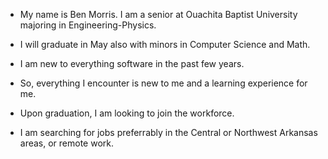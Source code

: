 - My name is Ben Morris. I am a senior at Ouachita Baptist University majoring in Engineering-Physics. 
- I will graduate in May also with minors in Computer Science and Math.
- I am new to everything software in the past few years. 
- So, everything I encounter is new to me and a learning experience for me.

- Upon graduation, I am looking to join the workforce.
- I am searching for jobs preferrably in the Central or Northwest Arkansas areas, or remote work.
